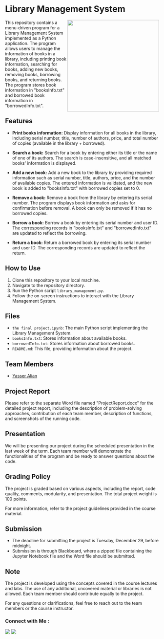 # Library Management System
<img width="300" align="right" src="https://github.com/abhisheknaiidu/abhisheknaiidu/blob/master/code.gif?raw=true">

This repository contains a menu-driven program for a Library Management System implemented as a Python application. The program allows users to manage the information of books in a library, including printing book information, searching for books, adding new books, removing books, borrowing books, and returning books. The program stores book information in "booksInfo.txt" and borrowed book information in "borrowedInfo.txt".

## Features

- **Print books information:** Display information for all books in the library, including serial number, title, number of authors, price, and total number of copies (available in the library + borrowed).

- **Search a book:** Search for a book by entering either its title or the name of one of its authors. The search is case-insensitive, and all matched books' information is displayed.

- **Add a new book:** Add a new book to the library by providing required information such as serial number, title, authors, price, and the number of available copies. The entered information is validated, and the new book is added to "booksInfo.txt" with borrowed copies set to 0.

- **Remove a book:** Remove a book from the library by entering its serial number. The program displays book information and asks for confirmation before removal. A book can only be removed if it has no borrowed copies.

- **Borrow a book:** Borrow a book by entering its serial number and user ID. The corresponding records in "booksInfo.txt" and "borrowedInfo.txt" are updated to reflect the borrowing.

- **Return a book:** Return a borrowed book by entering its serial number and user ID. The corresponding records are updated to reflect the return.

## How to Use

1. Clone this repository to your local machine.
2. Navigate to the repository directory.
3. Run the Python script `library_management.py`.
4. Follow the on-screen instructions to interact with the Library Management System.

## Files

- `the final project.ipynb`: The main Python script implementing the Library Management System.
- `booksInfo.txt`: Stores information about available books.
- `borrowedInfo.txt`: Stores information about borrowed books.
- `README.md`: This file, providing information about the project.

## Team Members

- [Yasser Alian](https://github.com/yasseralian)


## Project Report

Please refer to the separate Word file named "ProjectReport.docx" for the detailed project report, including the description of problem-solving approaches, contribution of each team member, description of functions, and screenshots of the running code.

## Presentation

We will be presenting our project during the scheduled presentation in the last week of the term. Each team member will demonstrate the functionalities of the program and be ready to answer questions about the code.

## Grading Policy

The project is graded based on various aspects, including the report, code quality, comments, modularity, and presentation. The total project weight is 100 points.

For more information, refer to the project guidelines provided in the course material.

## Submission

- The deadline for submitting the project is Tuesday, December 29, before midnight.
- Submission is through Blackboard, where a zipped file containing the Jupyter Notebook file and the Word file should be submitted.

## Note

The project is developed using the concepts covered in the course lectures and labs. The use of any additional, uncovered material or libraries is not allowed. Each team member should contribute equally to the project.

For any questions or clarifications, feel free to reach out to the team members or the course instructor.
### Connect with Me :

<a href="https://www.linkedin.com/in/yasseralian/" target="_blank"><img src="https://img.shields.io/badge/-Yasser%20Alian-0077B5?style=for-the-badge&logo=Linkedin&logoColor=white"/></a>
<a href="https://t.me/yasserelean" target="_blank"><img src="https://img.shields.io/badge/-Yasser%20Alian-0077B5?style=for-the-badge&logo=Telegram&logoColor=white"/></a>
